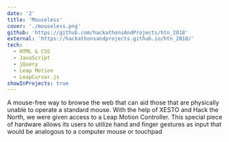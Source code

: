 ```yaml
---
date: '2'
title: 'Mouseless'
cover: './mouseless.png'
github: 'https://github.com/hackathonsAndProjects/htn_2018'
external: 'https://hackathonsandprojects.github.io/htn_2018/'
tech:
  - HTML & CSS
  - JavaScript
  - jQuery
  - Leap Motion
  - LeapCursor.js
showInProjects: true
---
```


A mouse-free way to browse the web that can aid those that are physically unable to operate a standard mouse. With the help of XESTO and Hack the North, we were given access to a Leap Motion Controller. This special piece of hardware allows its users to utilize hand and finger gestures as input that would be analogous to a computer mouse or touchpad
